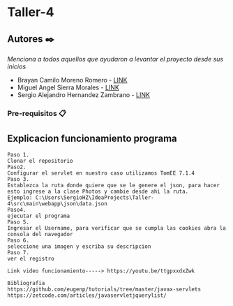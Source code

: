 # Taller-4
## Autores ✒️

_Menciona a todos aquellos que ayudaron a levantar el proyecto desde sus inicios_

- Brayan Camilo Moreno Romero - [LINK](https://github.com/bmorenor)
- Miguel Angel Sierra Morales - [LINK](https://github.com/MICKISS)
- Sergio Alejandro Hernandez Zambrano - [LINK](https://github.com/Sergio-mix)

### Pre-requisitos 📋

## Explicacion funcionamiento programa
```
Paso 1.
Clonar el repositorio
Paso2.
Configurar el servlet en nuestro caso utilizamos TomEE 7.1.4
Paso 3.
Establezca la ruta donde quiere que se le genere el json, para hacer esto ingrese a la clase Photos y cambie desde ahi la ruta.
Ejemplo: C:\Users\SergioHZ\IdeaProjects\Taller-4\src\main\webapp\json\data.json
Paso4.
ejecutar el programa 
Paso 5.
Ingresar el Username, para verificar que se cumpla las cookies abra la consola del navegador
Paso 6.
seleccione una imagen y escriba su descripcion
Paso 7. 
ver el registro

Link video funcionamiento-----> https://youtu.be/ttgpxxdxZwk

Bibliografia
https://github.com/eugenp/tutorials/tree/master/javax-servlets
https://zetcode.com/articles/javaservletjquerylist/ 
